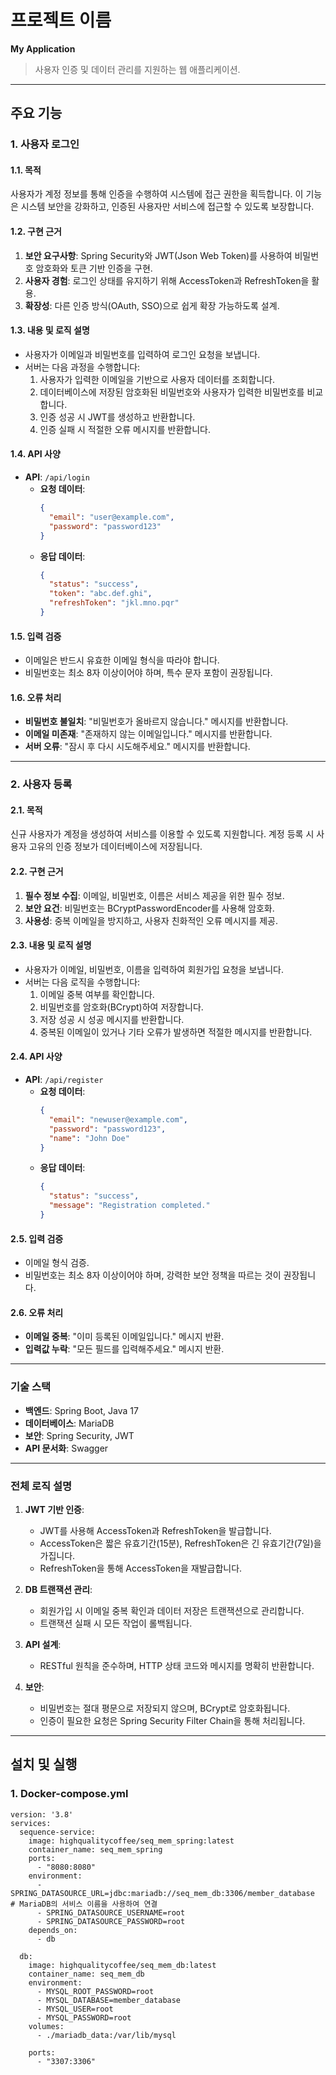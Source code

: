# 프로젝트 이름
**My Application**
> 사용자 인증 및 데이터 관리를 지원하는 웹 애플리케이션.

---

## 주요 기능

### 1. 사용자 로그인

#### 1.1. 목적
사용자가 계정 정보를 통해 인증을 수행하여 시스템에 접근 권한을 획득합니다. 이 기능은 시스템 보안을 강화하고, 인증된 사용자만 서비스에 접근할 수 있도록 보장합니다.

#### 1.2. 구현 근거
1. **보안 요구사항**: Spring Security와 JWT(Json Web Token)를 사용하여 비밀번호 암호화와 토큰 기반 인증을 구현.
2. **사용자 경험**: 로그인 상태를 유지하기 위해 AccessToken과 RefreshToken을 활용.
3. **확장성**: 다른 인증 방식(OAuth, SSO)으로 쉽게 확장 가능하도록 설계.

#### 1.3. 내용 및 로직 설명
- 사용자가 이메일과 비밀번호를 입력하여 로그인 요청을 보냅니다.
- 서버는 다음 과정을 수행합니다:
    1. 사용자가 입력한 이메일을 기반으로 사용자 데이터를 조회합니다.
    2. 데이터베이스에 저장된 암호화된 비밀번호와 사용자가 입력한 비밀번호를 비교합니다.
    3. 인증 성공 시 JWT를 생성하고 반환합니다.
    4. 인증 실패 시 적절한 오류 메시지를 반환합니다.

#### 1.4. API 사양
- **API**: `/api/login`
    - **요청 데이터**:
      ```json
      {
        "email": "user@example.com",
        "password": "password123"
      }
      ```
    - **응답 데이터**:
      ```json
      {
        "status": "success",
        "token": "abc.def.ghi",
        "refreshToken": "jkl.mno.pqr"
      }
      ```

#### 1.5. 입력 검증
- 이메일은 반드시 유효한 이메일 형식을 따라야 합니다.
- 비밀번호는 최소 8자 이상이어야 하며, 특수 문자 포함이 권장됩니다.

#### 1.6. 오류 처리
- **비밀번호 불일치**: "비밀번호가 올바르지 않습니다." 메시지를 반환합니다.
- **이메일 미존재**: "존재하지 않는 이메일입니다." 메시지를 반환합니다.
- **서버 오류**: "잠시 후 다시 시도해주세요." 메시지를 반환합니다.

---

### 2. 사용자 등록

#### 2.1. 목적
신규 사용자가 계정을 생성하여 서비스를 이용할 수 있도록 지원합니다. 계정 등록 시 사용자 고유의 인증 정보가 데이터베이스에 저장됩니다.

#### 2.2. 구현 근거
1. **필수 정보 수집**: 이메일, 비밀번호, 이름은 서비스 제공을 위한 필수 정보.
2. **보안 요건**: 비밀번호는 BCryptPasswordEncoder를 사용해 암호화.
3. **사용성**: 중복 이메일을 방지하고, 사용자 친화적인 오류 메시지를 제공.

#### 2.3. 내용 및 로직 설명
- 사용자가 이메일, 비밀번호, 이름을 입력하여 회원가입 요청을 보냅니다.
- 서버는 다음 로직을 수행합니다:
    1. 이메일 중복 여부를 확인합니다.
    2. 비밀번호를 암호화(BCrypt)하여 저장합니다.
    3. 저장 성공 시 성공 메시지를 반환합니다.
    4. 중복된 이메일이 있거나 기타 오류가 발생하면 적절한 메시지를 반환합니다.

#### 2.4. API 사양
- **API**: `/api/register`
    - **요청 데이터**:
      ```json
      {
        "email": "newuser@example.com",
        "password": "password123",
        "name": "John Doe"
      }
      ```
    - **응답 데이터**:
      ```json
      {
        "status": "success",
        "message": "Registration completed."
      }
      ```

#### 2.5. 입력 검증
- 이메일 형식 검증.
- 비밀번호는 최소 8자 이상이어야 하며, 강력한 보안 정책을 따르는 것이 권장됩니다.

#### 2.6. 오류 처리
- **이메일 중복**: "이미 등록된 이메일입니다." 메시지 반환.
- **입력값 누락**: "모든 필드를 입력해주세요." 메시지 반환.

---

### 기술 스택
- **백엔드**: Spring Boot, Java 17
- **데이터베이스**: MariaDB
- **보안**: Spring Security, JWT
- **API 문서화**: Swagger

---

### 전체 로직 설명

1. **JWT 기반 인증**:
    - JWT를 사용해 AccessToken과 RefreshToken을 발급합니다.
    - AccessToken은 짧은 유효기간(15분), RefreshToken은 긴 유효기간(7일)을 가집니다.
    - RefreshToken을 통해 AccessToken을 재발급합니다.

2. **DB 트랜잭션 관리**:
    - 회원가입 시 이메일 중복 확인과 데이터 저장은 트랜잭션으로 관리합니다.
    - 트랜잭션 실패 시 모든 작업이 롤백됩니다.

3. **API 설계**:
    - RESTful 원칙을 준수하며, HTTP 상태 코드와 메시지를 명확히 반환합니다.

4. **보안**:
    - 비밀번호는 절대 평문으로 저장되지 않으며, BCrypt로 암호화됩니다.
    - 인증이 필요한 요청은 Spring Security Filter Chain을 통해 처리됩니다.

---

## 설치 및 실행

### 1. Docker-compose.yml
```
version: '3.8'
services:
  sequence-service:
    image: highqualitycoffee/seq_mem_spring:latest
    container_name: seq_mem_spring
    ports:
      - "8080:8080"
    environment:
      - SPRING_DATASOURCE_URL=jdbc:mariadb://seq_mem_db:3306/member_database  # MariaDB의 서비스 이름을 사용하여 연결
      - SPRING_DATASOURCE_USERNAME=root
      - SPRING_DATASOURCE_PASSWORD=root
    depends_on:
      - db

  db:
    image: highqualitycoffee/seq_mem_db:latest
    container_name: seq_mem_db
    environment:
      - MYSQL_ROOT_PASSWORD=root
      - MYSQL_DATABASE=member_database
      - MYSQL_USER=root
      - MYSQL_PASSWORD=root
    volumes:
      - ./mariadb_data:/var/lib/mysql

    ports:
      - "3307:3306"
```

